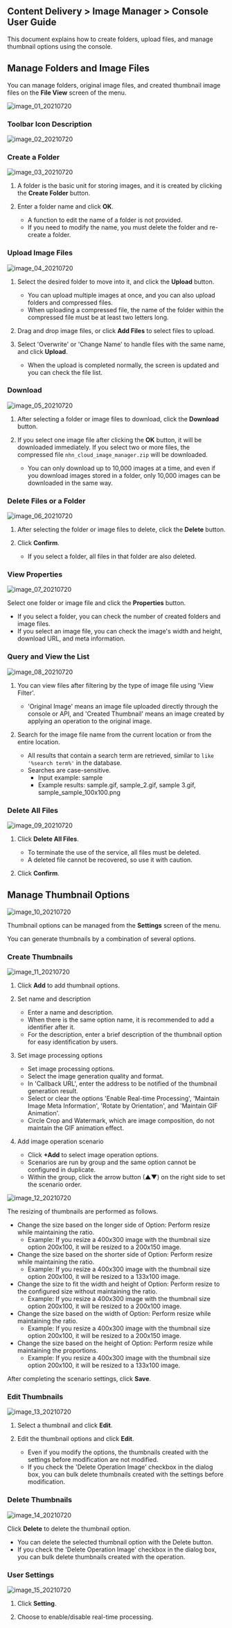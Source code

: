 ## Content Delivery > Image Manager > Console User Guide

This document explains how to create folders, upload files, and manage thumbnail options using the console.

## Manage Folders and Image Files

You can manage folders, original image files, and created thumbnail image files on the **File View** screen of the menu.

![image_01_20210720](https://static.toastoven.net/prod_img/image_01_20210720.png)

### Toolbar Icon Description

![image_02_20210720](https://static.toastoven.net/prod_img/image_02_20210720.png)

### Create a Folder

![image_03_20210720](https://static.toastoven.net/prod_img/image_03_20210720.png)

1. A folder is the basic unit for storing images, and it is created by clicking the **Create Folder** button.

2. Enter a folder name and click **OK**.

    - A function to edit the name of a folder is not provided.
    - If you need to modify the name, you must delete the folder and re-create a folder.

### Upload Image Files

![image_04_20210720](https://static.toastoven.net/prod_img/image_04_20210720.png)

1. Select the desired folder to move into it, and click the **Upload** button.

    - You can upload multiple images at once, and you can also upload folders and compressed files.
    - When uploading a compressed file, the name of the folder within the compressed file must be at least two letters long.

2. Drag and drop image files, or click **Add Files** to select files to upload.

3. Select 'Overwrite' or 'Change Name' to handle files with the same name, and click **Upload**.

    - When the upload is completed normally, the screen is updated and you can check the file list.

### Download

![image_05_20210720](https://static.toastoven.net/prod_img/image_05_20210720.png)

1. After selecting a folder or image files to download, click the **Download** button.

2. If you select one image file after clicking the **OK** button, it will be downloaded immediately. If you select two or more files, the compressed file `nhn_cloud_image_manager.zip` will be downloaded.

    - You can only download up to 10,000 images at a time, and even if you download images stored in a folder, only 10,000 images can be downloaded in the same way.

### Delete Files or a Folder

![image_06_20210720](https://static.toastoven.net/prod_img/image_06_20210720.png)

1. After selecting the folder or image files to delete, click the **Delete** button.

2. Click **Confirm**.

    - If you select a folder, all files in that folder are also deleted.

### View Properties

![image_07_20210720](https://static.toastoven.net/prod_img/image_07_20210720.png)

Select one folder or image file and click the **Properties** button.

- If you select a folder, you can check the number of created folders and image files.
- If you select an image file, you can check the image's width and height, download URL, and meta information.

### Query and View the List

![image_08_20210720](https://static.toastoven.net/prod_img/image_08_20210720.png)

1. You can view files after filtering by the type of image file using 'View Filter'.

    - 'Original Image' means an image file uploaded directly through the console or API, and 'Created Thumbnail' means an image created by applying an operation to the original image.

2. Search for the image file name from the current location or from the entire location.

    - All results that contain a search term are retrieved, similar to `like '%search term%'` in the database.
    - Searches are case-sensitive.
        - Input example: sample
        - Example results: sample.gif, sample_2.gif, sample 3.gif, sample_sample_100x100.png

### Delete All Files

![image_09_20210720](https://static.toastoven.net/prod_img/image_09_20210720.png)

1. Click **Delete All Files**.

    - To terminate the use of the service, all files must be deleted.
    - A deleted file cannot be recovered, so use it with caution.

2. Click **Confirm**.

## Manage Thumbnail Options

![image_10_20210720](https://static.toastoven.net/prod_img/image_10_20210720.png)

Thumbnail options can be managed from the **Settings** screen of the menu.

You can generate thumbnails by a combination of several options.

### Create Thumbnails

![image_11_20210720](https://static.toastoven.net/prod_img/image_11_20210720.png)

1. Click **Add** to add thumbnail options.

2. Set name and description

    - Enter a name and description.
    - When there is the same option name, it is recommended to add a identifier after it.
    - For the description, enter a brief description of the thumbnail option for easy identification by users.

3. Set image processing options

    - Set image processing options.
    - Select the image generation quality and format.
    - In 'Callback URL', enter the address to be notified of the thumbnail generation result.
    - Select or clear the options 'Enable Real-time Processing', 'Maintain Image Meta Information', 'Rotate by Orientation', and 'Maintain GIF Animation'.
    - Circle Crop and Watermark, which are image composition, do not maintain the GIF animation effect.

4. Add image operation scenario

    - Click **+Add** to select image operation options.
    - Scenarios are run by group and the same option cannot be configured in duplicate.
    - Within the group, click the arrow button (▲▼) on the right side to set the scenario order.

![image_12_20210720](https://static.toastoven.net/prod_img/image_12_20210720.png)

The resizing of thumbnails are performed as follows.

- Change the size based on the longer side of Option: Perform resize while maintaining the ratio.
    - Example: If you resize a 400x300 image with the thumbnail size option 200x100, it will be resized to a 200x150 image.
- Change the size based on the shorter side of Option: Perform resize while maintaining the ratio.
    - Example: If you resize a 400x300 image with the thumbnail size option 200x100, it will be resized to a 133x100 image.
- Change the size to fit the width and height of Option: Perform resize to the configured size without maintaining the ratio.
    - Example: If you resize a 400x300 image with the thumbnail size option 200x100, it will be resized to a 200x100 image.
- Change the size based on the width of Option: Perform resize while maintaining the ratio.
    - Example: If you resize a 400x300 image with the thumbnail size option 200x100, it will be resized to a 200x150 image.
- Change the size based on the height of Option: Perform resize while maintaining the proportions.
    - Example: If you resize a 400x300 image with the thumbnail size option 200x100, it will be resized to a 133x100 image.

After completing the scenario settings, click **Save**.

### Edit Thumbnails

![image_13_20210720](https://static.toastoven.net/prod_img/image_13_20210720.png)

1. Select a thumbnail and click **Edit**.

2. Edit the thumbnail options and click **Edit**.

    - Even if you modify the options, the thumbnails created with the settings before modification are not modified.
    - If you check the 'Delete Operation Image' checkbox in the dialog box, you can bulk delete thumbnails created with the settings before modification.

### Delete Thumbnails

![image_14_20210720](https://static.toastoven.net/prod_img/image_14_20210720.png)

Click **Delete** to delete the thumbnail option.

- You can delete the selected thumbnail option with the Delete button.
- If you check the 'Delete Operation Image' checkbox in the dialog box, you can bulk delete thumbnails created with the operation.

### User Settings

![image_15_20210720](https://static.toastoven.net/prod_img/image_15_20210720.png)

1. Click **Setting**.

2. Choose to enable/disable real-time processing.
